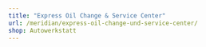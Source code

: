 ```yaml
---
title: "Express Oil Change & Service Center"
url: /meridian/express-oil-change-und-service-center/
shop: Autowerkstatt
---
```

